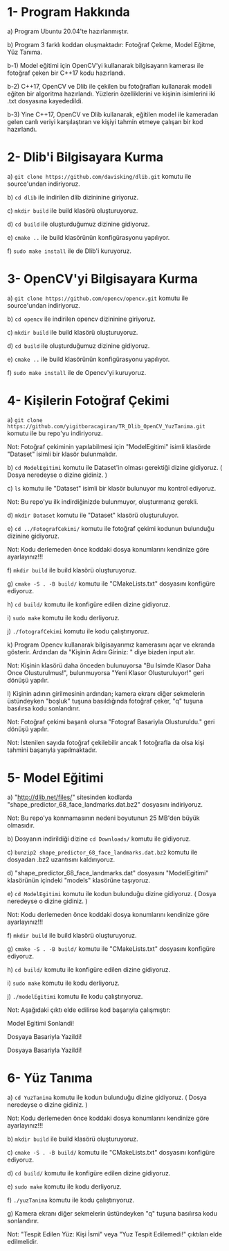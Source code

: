 # 1- Program Hakkında 

a) Program Ubuntu 20.04'te hazırlanmıştır.

b) Program 3 farklı koddan oluşmaktadır: Fotoğraf Çekme, Model Eğitme, Yüz Tanıma.

b-1) Model eğitimi için OpenCV'yi kullanarak bilgisayarın kamerası ile fotoğraf çeken bir C++17 kodu hazırlandı.

b-2) C++17, OpenCV ve Dlib ile çekilen bu fotoğrafları kullanarak modeli eğiten bir algoritma hazırlandı. Yüzlerin özelliklerini ve kişinin isimlerini iki .txt dosyasına kayededildi.

b-3) Yine C++17, OpenCV ve Dlib kullanarak, eğitilen model ile kameradan gelen canlı veriyi karşılaştıran ve kişiyi tahmin etmeye çalışan bir kod hazırlandı.

#  2- Dlib'i Bilgisayara Kurma

a) `git clone https://github.com/davisking/dlib.git` komutu ile source'undan indiriyoruz.

b) `cd dlib` ile indirilen dlib dizininine giriyoruz.

c) `mkdir build` ile build klasörü oluşturuyoruz.

d) `cd build` ile oluşturduğumuz dizinine gidiyoruz.

e) `cmake ..` ile build klasörünün konfigürasyonu yapılıyor.

f) `sudo make install` ile de Dlib'i kuruyoruz.

# 3- OpenCV'yi Bilgisayara Kurma

a) `git clone https://github.com/opencv/opencv.git` komutu ile source'undan indiriyoruz.

b) `cd opencv` ile indirilen opencv dizininine giriyoruz.

c) `mkdir build` ile build klasörü oluşturuyoruz.

d) `cd build` ile oluşturduğumuz dizinine gidiyoruz.

e) `cmake ..` ile build klasörünün konfigürasyonu yapılıyor.

f) `sudo make install` ile de Opencv'yi kuruyoruz.

# 4- Kişilerin Fotoğraf Çekimi

a) `git clone https://github.com/yigitboracagiran/TR_Dlib_OpenCV_YuzTanima.git` komutu ile bu repo'yu indiriyoruz.

Not: Fotoğraf çekiminin yapılabilmesi için "ModelEgitimi" isimli klasörde "Dataset" isimli bir klasör bulunmalıdır. 

b) `cd ModelEgitimi` komutu ile Dataset'in olması gerektiği dizine gidiyoruz. ( Dosya neredeyse o dizine gidiniz. )

c) `ls` komutu ile "Dataset" isimli bir klasör bulunuyor mu kontrol ediyoruz.

Not: Bu repo'yu ilk indirdiğinizde bulunmuyor, oluşturmanız gerekli.

d) `mkdir Dataset` komutu ile "Dataset" klasörü oluşturuluyor.

e) `cd ../FotografCekimi/` komutu ile fotoğraf çekimi kodunun bulunduğu dizinine gidiyoruz.

Not: Kodu derlemeden önce koddaki dosya konumlarını kendinize göre ayarlayınız!!!

f) `mkdir build` ile build klasörü oluşturuyoruz.

g) `cmake -S . -B build/` komutu ile "CMakeLists.txt" dosyasını konfigüre ediyoruz.

h) `cd build/` komutu ile konfigüre edilen dizine gidiyoruz.

i) `sudo make` komutu ile kodu derliyoruz.

j) `./fotografCekimi` komutu ile kodu çalıştırıyoruz.

k) Program Opencv kullanarak bilgisayarımız kamerasını açar ve ekranda gösterir. Ardından da "Kişinin Adını Giriniz: " diye bizden input alır.

Not: Kişinin klasörü daha önceden bulunuyorsa "Bu Isimde Klasor Daha Once Olusturulmus!", bulunmuyorsa "Yeni Klasor Olusturuluyor!" geri dönüşü yapılır.

l) Kişinin adının girilmesinin ardından; kamera ekranı diğer sekmelerin üstündeyken "boşluk" tuşuna basıldığında fotoğraf çeker, "q" tuşuna basılırsa kodu sonlandırır.

Not: Fotoğraf çekimi başarılı olursa "Fotograf Basariyla Olusturuldu." geri dönüşü yapılır.

Not: İstenilen sayıda fotoğraf çekilebilir ancak 1 fotoğrafla da olsa kişi tahmini başarıyla yapılmaktadır.

# 5- Model Eğitimi

a) "http://dlib.net/files/" sitesinden kodlarda "shape_predictor_68_face_landmarks.dat.bz2" dosyasını indiriyoruz.

Not: Bu repo'ya konmamasının nedeni boyutunun 25 MB'den büyük olmasıdır.

b) Dosyanın indirildiği dizine `cd Downloads/` komutu ile gidiyoruz.

c) `bunzip2 shape_predictor_68_face_landmarks.dat.bz2` komutu ile dosyadan .bz2 uzantısını kaldırıyoruz.

d) "shape_predictor_68_face_landmarks.dat" dosyasını "ModelEgitimi" klasörünün içindeki "models" klasörüne taşıyoruz.

e) `cd ModelEgitimi` komutu ile kodun bulunduğu dizine gidiyoruz. ( Dosya neredeyse o dizine gidiniz. )

Not: Kodu derlemeden önce koddaki dosya konumlarını kendinize göre ayarlayınız!!!

f) `mkdir build` ile build klasörü oluşturuyoruz.

g) `cmake -S . -B build/` komutu ile "CMakeLists.txt" dosyasını konfigüre ediyoruz.

h) `cd build/` komutu ile konfigüre edilen dizine gidiyoruz.

i) `sudo make` komutu ile kodu derliyoruz.

j) `./modelEgitimi` komutu ile kodu çalıştırıyoruz.

Not: Aşağıdaki çıktı elde edilirse kod başarıyla çalışmıştır:

Model Egitimi Sonlandi!

Dosyaya Basariyla Yazildi!

Dosyaya Basariyla Yazildi!

# 6- Yüz Tanıma

a) `cd YuzTanima` komutu ile kodun bulunduğu dizine gidiyoruz. ( Dosya neredeyse o dizine gidiniz. )

Not: Kodu derlemeden önce koddaki dosya konumlarını kendinize göre ayarlayınız!!!

b) `mkdir build` ile build klasörü oluşturuyoruz.

c) `cmake -S . -B build/` komutu ile "CMakeLists.txt" dosyasını konfigüre ediyoruz.

d) `cd build/` komutu ile konfigüre edilen dizine gidiyoruz.

e) `sudo make` komutu ile kodu derliyoruz.

f) `./yuzTanima` komutu ile kodu çalıştırıyoruz.

g) Kamera ekranı diğer sekmelerin üstündeyken "q" tuşuna basılırsa kodu sonlandırır. 

Not: "Tespit Edilen Yüz: Kişi İsmi" veya "Yuz Tespit Edilemedi!" çıktıları elde edilmelidir.
